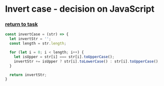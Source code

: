 # Invert case - decision on JavaScript

### [return to task](README.md)

```javascript
const invertCase = (str) => {
  let invertStr = '';
  const length = str.length;

  for (let i = 0; i < length; i++) {
    let isUpper = str[i] === str[i].toUpperCase();
    invertStr += isUpper ? str[i].toLowerCase() : str[i].toUpperCase();
  }

  return invertStr;
}
```
